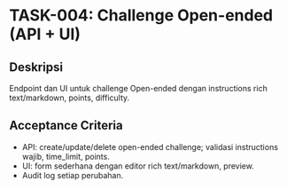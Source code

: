 # TASK-004: Challenge Open-ended (API + UI)

## Deskripsi
Endpoint dan UI untuk challenge Open-ended dengan instructions rich text/markdown, points, difficulty.

## Acceptance Criteria
- API: create/update/delete open-ended challenge; validasi instructions wajib, time_limit, points.
- UI: form sederhana dengan editor rich text/markdown, preview.
- Audit log setiap perubahan.


